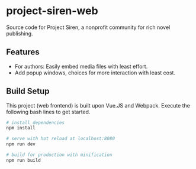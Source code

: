# project-siren-web

Source code for Project Siren, a nonprofit community for rich novel publishing.

## Features
- For authors: Easily embed media files with least effort.
- Add popup windows, choices for more interaction with least cost.

## Build Setup

This project (web frontend) is built upon Vue.JS and Webpack. Execute the following bash lines to get started.

``` bash
# install dependencies
npm install

# serve with hot reload at localhost:8080
npm run dev

# build for production with minification
npm run build
```

